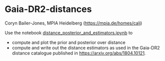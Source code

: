 # Gaia-DR2-distances

Coryn Bailer-Jones, MPIA Heidelberg (https://mpia.de/homes/calj)

Use the notebook [distance_posterior_and_estimators.ipynb](distance_posterior_and_estimators.ipynb) to 
* compute and plot the prior and posterior over distance
* compute and write out the distance estimators
as used in the Gaia-DR2 distance catalogue published in https://arxiv.org/abs/1804.10121. 
